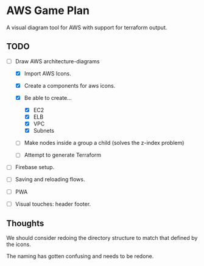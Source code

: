 # AWS Game Plan

A visual diagram tool for AWS with support for terraform output.


## TODO

- [ ] Draw AWS architecture-diagrams
    - [x] Import AWS Icons.
    - [x] Create a components for aws icons.
    - [x] Be able to create...
        - [x] EC2
        - [x] ELB
        - [x] VPC
        - [x] Subnets 
    - [ ] Make nodes inside a group a child (solves the z-index problem)
    - [ ] Attempt to generate Terraform


- [ ] Firebase setup.
- [ ] Saving and reloading flows.
- [ ] PWA
- [ ] Visual touches: header footer.


## Thoughts

We should consider redoing the directory structure to match that defined by the icons.

The naming has gotten confusing and needs to be redone.